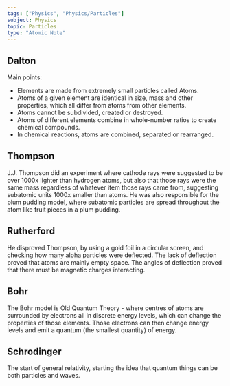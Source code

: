 ```yaml
---
tags: ["Physics", "Physics/Particles"]
subject: Physics
topic: Particles
type: "Atomic Note"
---
```


## Dalton
Main points:
 - Elements are made from extremely small particles called Atoms.
 - Atoms of a given element are identical in size, mass and other properties, which all differ from atoms from other elements.
 - Atoms cannot be subdivided, created or destroyed.
 - Atoms of different elements combine in whole-number ratios to create chemical compounds.
 - In chemical reactions, atoms are combined, separated or rearranged.

## Thompson
J.J. Thompson did an experiment where cathode rays were suggested to be over 1000x lighter than hydrogen atoms, but also that those rays were the same mass regardless of whatever item those rays came from, suggesting subatomic units 1000x smaller than atoms.
He was also responsible for the plum pudding model, where subatomic particles are spread throughout the atom like fruit pieces in a plum pudding.

## Rutherford
He disproved Thompson, by using a gold foil in a circular screen, and checking how many alpha particles were deflected. The lack of deflection proved that atoms are mainly empty space. The angles of deflection proved that there must be magnetic charges interacting.

## Bohr
The Bohr model is Old Quantum Theory - where centres of atoms are surrounded by electrons all in discrete energy levels, which can change the properties of those elements. Those electrons can then change energy levels and emit a quantum (the smallest quantity) of energy.

## Schrodinger
The start of general relativity, starting the idea that quantum things can be both particles and waves.